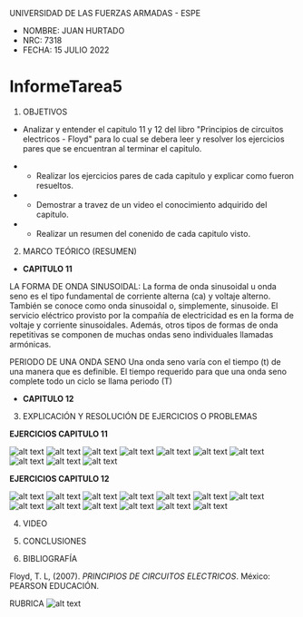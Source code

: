 UNIVERSIDAD DE LAS FUERZAS ARMADAS - ESPE

- NOMBRE: JUAN HURTADO
- NRC: 7318
- FECHA: 15 JULIO 2022

# InformeTarea5

1. OBJETIVOS

- Analizar y entender el capitulo 11 y 12 del libro "Principios de circuitos electricos - Floyd" para lo cual se debera leer y resolver los ejercicios pares que se encuentran al terminar el capitulo.

- - Realizar los ejercicios pares de cada capitulo y explicar como fueron resueltos.
- - Demostrar a travez de un video el conocimiento adquirido del capitulo.
- - Realizar un resumen del conenido de cada capitulo visto.

2. MARCO TEÓRICO (RESUMEN)

- **CAPITULO 11**

LA FORMA DE ONDA SINUSOIDAL: La forma de onda sinusoidal u onda seno es el tipo fundamental de corriente alterna (ca)
y voltaje alterno. También se conoce como onda sinusoidal o, simplemente, sinusoide.
El servicio eléctrico provisto por la compañía de electricidad es en la forma de voltaje y
corriente sinusoidales. Además, otros tipos de formas de onda repetitivas se componen de muchas ondas seno individuales llamadas armónicas. 

PERIODO DE UNA ONDA SENO
Una onda seno varía con el tiempo (t) de una manera que es definible.
El tiempo requerido para que una onda seno complete todo un ciclo se llama periodo (T)

- **CAPITULO 12**



3. EXPLICACIÓN Y RESOLUCIÓN DE EJERCICIOS O PROBLEMAS

**EJERCICIOS CAPITULO 11**

![alt text](https://github.com/jlhurtado4/TAREA_6/blob/main/IMAGENES%20CAP%2011%20Y%2012/11-1.jpg)
![alt text](https://github.com/jlhurtado4/TAREA_6/blob/main/IMAGENES%20CAP%2011%20Y%2012/11-2.jpg)
![alt text](https://github.com/jlhurtado4/TAREA_6/blob/main/IMAGENES%20CAP%2011%20Y%2012/11-3.jpg)
![alt text](https://github.com/jlhurtado4/TAREA_6/blob/main/IMAGENES%20CAP%2011%20Y%2012/11-4.jpg)
![alt text](https://github.com/jlhurtado4/TAREA_6/blob/main/IMAGENES%20CAP%2011%20Y%2012/11-5.jpg)
![alt text](https://github.com/jlhurtado4/TAREA_6/blob/main/IMAGENES%20CAP%2011%20Y%2012/11-6.jpg)
![alt text](https://github.com/jlhurtado4/TAREA_6/blob/main/IMAGENES%20CAP%2011%20Y%2012/11-7.jpg)
![alt text](https://github.com/jlhurtado4/TAREA_6/blob/main/IMAGENES%20CAP%2011%20Y%2012/11-8.jpg)
![alt text](https://github.com/jlhurtado4/TAREA_6/blob/main/IMAGENES%20CAP%2011%20Y%2012/11-9.jpg)
![alt text](https://github.com/jlhurtado4/TAREA_6/blob/main/IMAGENES%20CAP%2011%20Y%2012/11-10.jpg)

**EJERCICIOS CAPITULO 12**

![alt text](https://github.com/jlhurtado4/TAREA_6/blob/main/IMAGENES%20CAP%2011%20Y%2012/12-1.jpg)
![alt text](https://github.com/jlhurtado4/TAREA_6/blob/main/IMAGENES%20CAP%2011%20Y%2012/12-2.jpg)
![alt text](https://github.com/jlhurtado4/TAREA_6/blob/main/IMAGENES%20CAP%2011%20Y%2012/12-3.jpg)
![alt text](https://github.com/jlhurtado4/TAREA_6/blob/main/IMAGENES%20CAP%2011%20Y%2012/12-4.jpg)
![alt text](https://github.com/jlhurtado4/TAREA_6/blob/main/IMAGENES%20CAP%2011%20Y%2012/12-5.jpg)
![alt text](https://github.com/jlhurtado4/TAREA_6/blob/main/IMAGENES%20CAP%2011%20Y%2012/12-6.jpg)
![alt text](https://github.com/jlhurtado4/TAREA_6/blob/main/IMAGENES%20CAP%2011%20Y%2012/12-7.jpg)
![alt text](https://github.com/jlhurtado4/TAREA_6/blob/main/IMAGENES%20CAP%2011%20Y%2012/12-8.jpg)
![alt text](https://github.com/jlhurtado4/TAREA_6/blob/main/IMAGENES%20CAP%2011%20Y%2012/12-9.jpg)
![alt text](https://github.com/jlhurtado4/TAREA_6/blob/main/IMAGENES%20CAP%2011%20Y%2012/12-10.jpg)
![alt text](https://github.com/jlhurtado4/TAREA_6/blob/main/IMAGENES%20CAP%2011%20Y%2012/12-11.jpg)
![alt text](https://github.com/jlhurtado4/TAREA_6/blob/main/IMAGENES%20CAP%2011%20Y%2012/12-12.jpg)
![alt text](https://github.com/jlhurtado4/TAREA_6/blob/main/IMAGENES%20CAP%2011%20Y%2012/12-13.jpg)

4. VIDEO



5. CONCLUSIONES

 

6. BIBLIOGRAFÍA

Floyd, T. L, (2007). _PRINCIPIOS DE CIRCUITOS ELECTRICOS_. México: PEARSON EDUCACIÓN.

RUBRICA
![alt text]()
